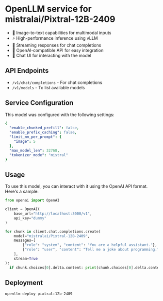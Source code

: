 # OpenLLM service for mistralai/Pixtral-12B-2409

- 📸 Image-to-text capabilities for multimodal inputs
- ⚡ High-performance inference using vLLM
- 💬 Streaming responses for chat completions
- 🔄 OpenAI-compatible API for easy integration
- 🎨 Chat UI for interacting with the model

## API Endpoints

- `/v1/chat/completions` - For chat completions
- `/v1/models` - To list available models

## Service Configuration

This model was configured with the following settings:

```yaml
{
  "enable_chunked_prefill": false,
  "enable_prefix_caching": false,
  "limit_mm_per_prompt": {
    "image": 5
  },
  "max_model_len": 32768,
  "tokenizer_mode": "mistral"
}
```

## Usage

To use this model, you can interact with it using the OpenAI API format. Here's a sample:

```python
from openai import OpenAI

client = OpenAI(
    base_url="http://localhost:3000/v1",
    api_key="dummy"
)

for chunk in client.chat.completions.create(
    model="mistralai/Pixtral-12B-2409",
    messages=[
        {"role": "system", "content": "You are a helpful assistant."},
        {"role": "user", "content": "Tell me a joke about programming."}
    ],
    stream=True
):
  if chunk.choices[0].delta.content: print(chunk.choices[0].delta.content, end="")
```

## Deployment

```bash
openllm deploy pixtral:12b-2409
```